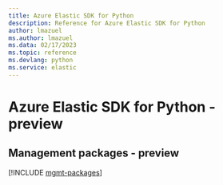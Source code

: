 ```yaml
---
title: Azure Elastic SDK for Python
description: Reference for Azure Elastic SDK for Python
author: lmazuel
ms.author: lmazuel
ms.data: 02/17/2023
ms.topic: reference
ms.devlang: python
ms.service: elastic
---
```

# Azure Elastic SDK for Python - preview

## Management packages - preview
[!INCLUDE [mgmt-packages](elastic-mgmt-index.md)]